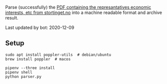 Parse (successfully) the [PDF containing the represantatives economic interests, etc from stortinget.no](https://www.stortinget.no/no/Stortinget-og-demokratiet/Representantene/Okonomiske-interesser/) into a machine readable format and archive result.

Last updated by bot: 2020-12-09

## Setup
    sudo apt install poppler-utils  # debian/ubuntu
    brew install poppler  # macos

    pipenv --three install
    pipenv shell
    python parser.py
